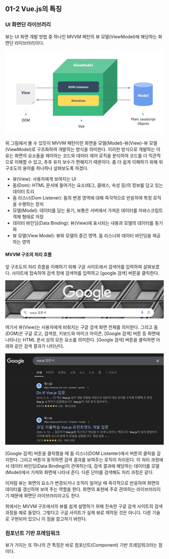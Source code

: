 ## **01-2 Vue.js의 특징**

### **UI 화면단 라이브러리**

뷰는 UI 화면 개발 방법 중 하나인 MVVM 패턴의 뷰 모델(ViewModel)에 해당하는 화면단 라이브러리이다.

![alt text](image.png)

위 그림에서 볼 수 있듯이 MVVM 패턴이란 화면을 모델(Model)-뷰(View)-뷰 모델(ViewModel)로 구조화하여 개발하는 방식을 의미한다.
이러한 방식으로 개발하는 이유는 화면의 요소들을 제어하는 코드와 데이터 제어 로직을 분리하여 코드를 더 직관적으로 이해할 수 있고,
추후 유지 보수가 편해지기 때문이다.
좀 더 쉽게 이해하기 위해 위 구조도의 용어를 하나하나 살펴보도록 하겠다.

* 뷰(View): 사용자에게 보여지는 UI 
* 돔(Dom): HTML 문서에 들어가는 요소(태그, 클래스, 속성 등)의 정보를 담고 있는 데이터 트리
* 돔 리스너(Dom Listener): 돔의 변경 영역에 대해 즉각적으로 반응하여 특정 로직을 수행하는 장치
* 모델(Model): 데이터를 담는 용기, 보통은 서버에서 가져온 데이터를 자바스크립트 객체 형태로 저장
* 데이터 바인딩(Data Binding): 뷰(View)에 표시되는 내용과 모델의 데이터를 동기화
* 뷰 모델(View Model): 뷰와 모델의 중간 영역. 돔 리스너와 데이터 바인딩을 제공하는 영역

#### **MVVM 구조의 처리 흐름**

앞 구조도의 처리 흐름을 이해하기 위해 구글 사이트에서 검색어를 입력하여 살펴보겠다.
사이트에 접속하여 검색 창에 검색어를 입력하고 [google 검색] 버튼을 클릭한다.

![alt text](image-1.png)

여기서 뷰(View)는 사용자에게 비춰지는 구글 검색 화면 전체를 의미한다.
그리고 돔(DOM)은 구글 로고, 검색창, 키보드와 마이크 아이콘, [Google 검색] 버튼 등 화면에 나타나는 HTML 문서 상의 모든 요소를 의미한다.
[Google 검색] 버튼을 클릭하면 아래와 같은 검색 결과가 나타난다.

![alt text](image-2.png)

[Google 검색] 버튼을 클릭했을 때 돔 리스너(DOM Listenter)에서 버튼의 클릭을 감지한다.
그리고 버튼이 동작하면 검색 결과를 보여주는 로직이 처리된다.
이 처리 과정에서 데이터 바인딩(Data Binding)이 관여하는데, 검색 결과에 해당하는 데이터를 모델(Model)에서 가져와 화면에 나타내 준다.
다른 단어를 검색해도 처리 과정은 같다.

이처럼 뷰는 화면의 요소가 변경되거나 조직이 일어날 때 즉각적으로 반응하여 화면의 데이터를 갱신하여 보여 주는 역할을 한다.
화면의 표현에 주로 관여하는 라이브러리이기 때문에 화면단 라이브러리라고도 한다.

위에서는 MVVM 구조에서의 뷰를 쉽게 설명하기 위해 친숙한 구글 검색 사이트의 검색 과정을 예로 들었다.
그렇다고 구글 사이트가 실제 뷰로 제작된 것은 아니다.
다른 기술로 구현되어 있으니 이 점을 참고하기 바란다.

### **컴포넌트 기반 프레임워크**

뷰가 가지는 또 하나의 큰 특징은 바로 컴포넌트(Component) 기반 프레임워크라는 점이다.

